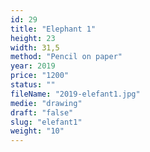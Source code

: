 ```yaml
---
id: 29
title: "Elephant 1"
height: 23
width: 31,5
method: "Pencil on paper"
year: 2019
price: "1200"
status: ""
fileName: "2019-elefant1.jpg"
medie: "drawing"
draft: "false"
slug: "elefant1"
weight: "10"
---
```

